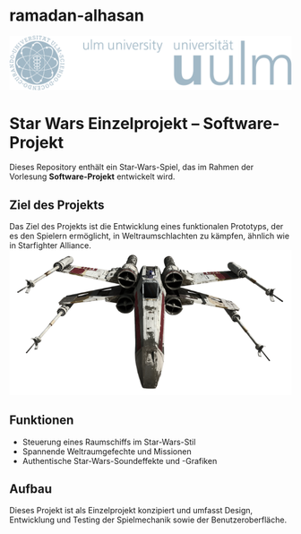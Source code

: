 # ramadan-alhasan

![Uni Logo](images/Uni_ulm_logo.svg.png)
# Star Wars Einzelprojekt – Software-Projekt

Dieses Repository enthält ein Star-Wars-Spiel, das im Rahmen der Vorlesung **Software-Projekt** entwickelt wird.

## Ziel des Projekts

Das Ziel des Projekts ist die Entwicklung eines funktionalen Prototyps, der es den Spielern ermöglicht, in Weltraumschlachten zu kämpfen, ähnlich wie in Starfighter Alliance.
![X-Wing](images/X-Wing-frontal.png)
## Funktionen

- Steuerung eines Raumschiffs im Star-Wars-Stil
- Spannende Weltraumgefechte und Missionen
- Authentische Star-Wars-Soundeffekte und -Grafiken

## Aufbau

Dieses Projekt ist als Einzelprojekt konzipiert und umfasst Design, Entwicklung und Testing der Spielmechanik sowie der Benutzeroberfläche.
